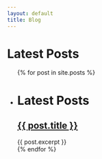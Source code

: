 ```yaml
---
layout: default
title: Blog
---
```

<h1>Latest Posts</h1>

<ul>
  {% for post in site.posts %}
    <li>
      <h1>Latest Posts</h1>
      <h2><a href="{{ post.url }}">{{ post.title }}</a></h2>
      {{ post.excerpt }}
    </li>
  {% endfor %}
</ul>